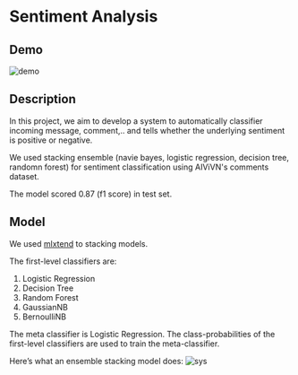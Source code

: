 # Sentiment Analysis
## Demo
![demo](https://media.giphy.com/media/2U0On60uHzaoprTaVK/giphy.gif)
## Description
 
In this project, we aim to develop a system to automatically classifier incoming message, comment,.. and tells whether the underlying sentiment is positive or negative.

We used stacking ensemble (navie bayes, logistic regression, decision tree, randomn forest) for sentiment classification using AIViVN's comments dataset.

The model scored 0.87 (f1 score) in test set.

## Model
We used [mlxtend](http://rasbt.github.io/mlxtend/user_guide/classifier/StackingClassifier/#example-2-using-probabilities-as-meta-features) to stacking models. 

The first-level classifiers are: 

1. Logistic Regression
2. Decision Tree
3. Random Forest
4. GaussianNB 
5. BernoulliNB

The meta classifier is Logistic Regression.  The class-probabilities of the first-level classifiers are used to train the meta-classifier.

Here’s what an ensemble stacking model does:
![sys]()
<!-- ## Data
The dataset contains 16087 comments:

- 9253 positive comments (label 0) 
- 6796 negative commnents (label 1) -->




